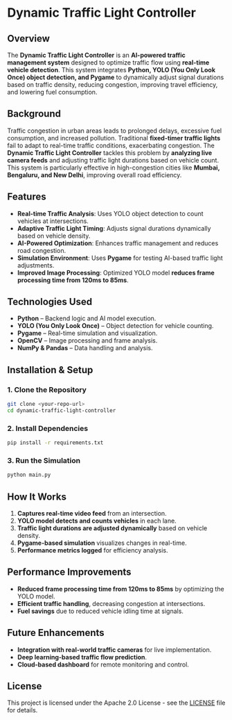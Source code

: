 # Dynamic Traffic Light Controller

## Overview
The **Dynamic Traffic Light Controller** is an **AI-powered traffic management system** designed to optimize traffic flow using **real-time vehicle detection**. This system integrates **Python, YOLO (You Only Look Once) object detection, and Pygame** to dynamically adjust signal durations based on traffic density, reducing congestion, improving travel efficiency, and lowering fuel consumption.

## Background
Traffic congestion in urban areas leads to prolonged delays, excessive fuel consumption, and increased pollution. Traditional **fixed-timer traffic lights** fail to adapt to real-time traffic conditions, exacerbating congestion. The **Dynamic Traffic Light Controller** tackles this problem by **analyzing live camera feeds** and adjusting traffic light durations based on vehicle count. This system is particularly effective in high-congestion cities like **Mumbai, Bengaluru, and New Delhi**, improving overall road efficiency.

## Features
- **Real-time Traffic Analysis**: Uses YOLO object detection to count vehicles at intersections.
- **Adaptive Traffic Light Timing**: Adjusts signal durations dynamically based on vehicle density.
- **AI-Powered Optimization**: Enhances traffic management and reduces road congestion.
- **Simulation Environment**: Uses **Pygame** for testing AI-based traffic light adjustments.
- **Improved Image Processing**: Optimized YOLO model **reduces frame processing time from 120ms to 85ms**.

## Technologies Used
- **Python** – Backend logic and AI model execution.
- **YOLO (You Only Look Once)** – Object detection for vehicle counting.
- **Pygame** – Real-time simulation and visualization.
- **OpenCV** – Image processing and frame analysis.
- **NumPy & Pandas** – Data handling and analysis.

## Installation & Setup
### **1. Clone the Repository**
```sh
git clone <your-repo-url>
cd dynamic-traffic-light-controller
```

### **2. Install Dependencies**
```sh
pip install -r requirements.txt
```

### **3. Run the Simulation**
```sh
python main.py
```

## How It Works
1. **Captures real-time video feed** from an intersection.
2. **YOLO model detects and counts vehicles** in each lane.
3. **Traffic light durations are adjusted dynamically** based on vehicle density.
4. **Pygame-based simulation** visualizes changes in real-time.
5. **Performance metrics logged** for efficiency analysis.

## Performance Improvements
- **Reduced frame processing time from 120ms to 85ms** by optimizing the YOLO model.
- **Efficient traffic handling**, decreasing congestion at intersections.
- **Fuel savings** due to reduced vehicle idling time at signals.

## Future Enhancements
- **Integration with real-world traffic cameras** for live implementation.
- **Deep learning-based traffic flow prediction**.
- **Cloud-based dashboard** for remote monitoring and control.

## License
This project is licensed under the Apache 2.0 License - see the [LICENSE](LICENSE) file for details.

